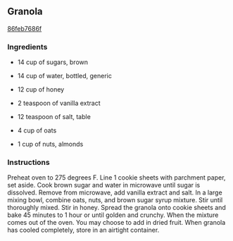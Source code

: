 ## Granola

[86feb7686f](http://www.food.com/recipe/granola-194999)

### Ingredients

 - 14 cup of sugars, brown

 - 14 cup of water, bottled, generic

 - 12 cup of honey

 - 2 teaspoon of vanilla extract

 - 12 teaspoon of salt, table

 - 4 cup of oats

 - 1 cup of nuts, almonds

### Instructions

Preheat oven to 275 degrees F. Line 1 cookie sheets with parchment paper, set aside. Cook brown sugar and water in microwave until sugar is dissolved. Remove from microwave, add vanilla extract and salt. In a large mixing bowl, combine oats, nuts, and brown sugar syrup mixture. Stir until thoroughly mixed. Stir in honey. Spread the granola onto cookie sheets and bake 45 minutes to 1 hour or until golden and crunchy. When the mixture comes out of the oven. You may choose to add in dried fruit. When granola has cooled completely, store in an airtight container.